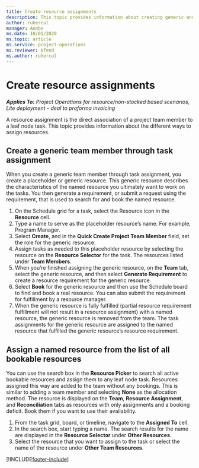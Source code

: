 ```yaml
---
title: Create resource assignments
description: This topic provides information about creating generic and named resource assignments.
author: ruhercul
manager: Annbe
ms.date: 10/01/2020
ms.topic: article
ms.service: project-operations
ms.reviewer: kfend 
ms.author: ruhercul
---
```


# Create resource assignments

_**Applies To:** Project Operations for resource/non-stocked based scenarios, Lite deployment - deal to proforma invoicing_


A resource assignment is the direct association of a project team member to a leaf node task. This topic provides information about the different ways to assign resources.

## Create a generic team member through task assignment


When you create a generic team member through task assignment, you create a placeholder or generic resource. This generic resource describes the characteristics of the named resource you ultimately want to work on the tasks. You then generate a requirement, or submit a request using the requirement, that is used to search for and book the named resource.

1. On the Schedule grid for a task, select the Resource icon in the **Resource** cell.
2. Type a name to serve as the placeholder resource’s name. For example, Program Manager.
3. Select **Create**, and in the **Quick Create Project Team Member** field, set the role for the generic resource.
4. Assign tasks as needed to this placeholder resource by selecting the resource on the **Resource Selector** for the task. The resources listed under **Team Members**.
5. When you’re finished assigning the generic resource, on the **Team** tab, select the generic resource, and then select **Generate Requirement** to create a resource requirement for the generic resource.
6. Select **Book** for the generic resource and then use the Schedule board to find and book a real resource. You can also submit the requirement for fulfillment by a resource manager.
7. When the generic resource is fully fulfilled (partial resource requirement fulfillment will not result in a resource assignment) with a named resource, the generic resource is removed from the team. The task assignments for the generic resource are assigned to the named resource that fulfilled the generic resource’s resource requirement.

## Assign a named resource from the list of all bookable resources

You can use the search box in the **Resource Picker** to search all active bookable resources and assign them to any leaf node task. Resources assigned this way are added to the team without any bookings. This is similar to adding a team member and selecting **None** as the allocation method. The resource is displayed on the **Team**, **Resource Assignment**, and **Reconciliation** tabs as resources with only assignments and a booking deficit. Book them if you want to use their availability.

1. From the task grid, board, or timeline, navigate to the **Assigned To** cell.
2. In the search box, start typing a name. The search results for the name are displayed in the **Resource Selector** under **Other Resources**.
3. Select the resource that you want to assign to the task or select the name of the resource under **Other Team Resources**.


[!INCLUDE[footer-include](../includes/footer-banner.md)]